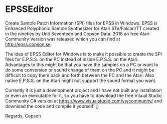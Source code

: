 # EPSSEditor
Create Sample Patch Information (SPI) files for EPSS in Windows. EPSS is Enhanced Polyphonic Sample Synthesizer for Atari STe/Falcon/TT created in the nineties by Unit Seventeen and Copson Data. 2018 an free Atari Community Version was released which you can find at http://epss.copson.se. 

The idea of EPSS Editor for Windows is to make it possible to create the SPI files for E.P.S.S. on the PC instead of inside E.P.S.S. on the Atari. Advantages to this might be that you have the samples on a PC or want to do some conversion or sound change of them on the PC and it might be difficult to copy them back and forth between the PC and the Atari. Also native E.P.S.S. on the Atari might not support the sound format you want.

Currently it is just a development project and I have not built any installation or even an executable for it, so you have to download the free Visual Studio Community C# version at https://www.visualstudio.com/vs/community/  and download the code and compile it yourself! ;) 

Regards,
Copson
